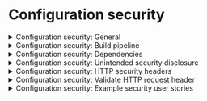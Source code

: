# Configuration security

<details>
  <summary>
    Configuration security: General
  </summary>

  Ensure that the configuration provides:
  
  * A secure, repeatable, and automatable build environment.
  * Hardened 3rd party library, dependency, and configuration management such that out-of-date or insecure components are blocked from inclusion in the application.
  * A secure-by-default configuration, such that administrators and users have to weaken the default security posture.
</details>

<details>
  <summary>
    Configuration security: Build pipeline
  </summary>
  
Build pipelines provide the ability for repeatable security. When an insecurity is discovered it should be resolved in the source code, build, or deployment scripts and tested automatically.
  
  * Perform build and deployment processes in a secure and repeatable way by using CI/CD automation, automated configuration management, and automated deployment scripts.
  * Enable all compiler flags that provide buffer overflow protections and warnings (including stack randomization 
  and data execution prevention) and break the build if an unsafe pointer, memory, format string, integer, 
  or string operation is found.
  * Harden the server configuration according to the recommendations of application server and frameworks in use.
  * Use automated deployment scripts to ensure the application, configuration, and all dependencies can be re-deployed, 
  built from a documented and tested runbook in a reasonable time, or restored from backups in a timely fashion.
  * Allow authorized administrators to verify the integrity of all security-relevant configurations to detect tampering.
  * When deploying binaries to tainted devices, use binary signatures, trusted connections, and verify endpoints.
  * Sandbox/isolate deployments at the network layer, especially during dangerous actions like deserialization.
  * Segregate components of different trust levels using vetted security controls.
</details>

<details>
  <summary>
    Configuration security: Dependencies
  </summary>
  
  * Use a dependency checker during build or compile time to verify that all components are up-to-date.
  * Remove all unneeded features, documentation, samples, and configurations (such as sample applications, platform documentation, and default or example users).
  * If application assets (such as JavaScript libraries, CSS stylesheets, or web fonts) are hosted externally on a content delivery network 
  (CDN) or external provider, use Subresource Integrity (SRI) to validate the integrity of the asset.
  * Ensure that third-party components come from pre-defined, trusted and continually maintained repositories.
  * Maintain an inventory catalog of all third-party libraries in use.
  * Reduce attack surface by sandboxing or encapsulating third-party libraries to expose only the required behavior into the application.
</details>

<details>
  <summary>
    Configuration security: Unintended security disclosure
  </summary>
  
  * Configure web/application server and framework error messages are configured to deliver user actionable, customized responses to eliminate any unintended security disclosures.
  * Disable web/application server and framework debug modes in production to eliminate debug features, developer consoles, 
  and unintended security disclosures.
  * Avoid exposing detailed version information of system components in HTTP headers or any part of the HTTP response.
</details>

<details>
  <summary>
    Configuration security: HTTP security headers
  </summary>
  
  * Use a content type header specifying a safe character set in every HTTP response (e.g., UTF-8, ISO 8859-1).
  * Use Content-Disposition: attachment; filename="api.json" in all API responses (or other appropriate filenames for the content type).
  * Use a content security policy (CSPv2) that mitigates XSS attacks (e.g. HTML, DOM, JSON, and JavaScript injection vulnerabilities).
  * Use X-Content-Type-Options: nosniff in all responses.
  * Include HTTP Strict Transport Security headers on all responses and for all subdomains, such as Strict-Transport-Security: 
  max-age=15724800; includeSubdomains.
  * Include a suitable "Referrer-Policy" header, such as "no-referrer" or "same-origin".
</details>

<details>
  <summary>
    Configuration security: Validate HTTP request header
  </summary>
  
  * Ensure the application server only accepts the HTTP methods in use by the application or API, including pre-flight OPTIONS.
  * Do not use the supplied Origin header for authentication or access control decisions, as the Origin header can easily be 
  changed by an attacker.
  * Use a strict whitelist of trusted domains for the cross-domain resource sharing (CORS) Access-Control-Allow-Origin header 
  to match against, and do not support the "null" origin.
  * Authenticate HTTP headers added by a trusted proxy or SSO devices, such as a bearer token, by the application.
</details>

<details>
  <summary>
    Configuration security: Example security user stories
  </summary>
  
  * As a user, I want the application to be built in a secure, repeatable, and automated way.
  * As a user, I want the application to maintain a third-party library dependency management process so no security issues are introduced.
  * As a user, I want the application to secure the configurations to prevent unauthorized access, modification, or other activities that could expose my data.
</details>
